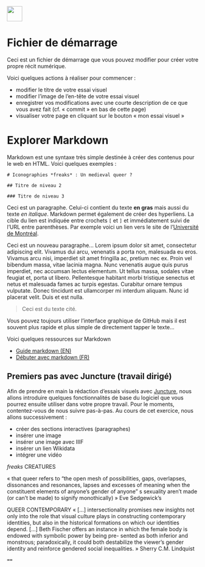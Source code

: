 <a href="https://juncture-digital.org"><img src="https://raw.githubusercontent.com/digitalArtHistory/recits-numeriques/main/images/btn_juncture.svg" style="height:40px"></a>

<param ve-config 
       title="depart" 
       banner="https://raw.githubusercontent.com/digitalArtHistory/recits-numeriques/main/19/Capture%20d%E2%80%99e%CC%81cran%2C%20le%202022-03-17%20a%CC%80%2015.26.08.png" 
       layout="vertical">

# Fichier de démarrage

Ceci est un fichier de démarrage que vous pouvez modifier pour créer votre propre récit numérique.

Voici quelques actions à réaliser pour commencer :
- modifier le titre de votre essai visuel
- modifier l’image de l’en-tête de votre essai visuel
- enregistrer vos modifications avec une courte description de ce que vous avez fait (cf. « commit » en bas de cette page)
- visualiser votre page en cliquant sur le bouton « mon essai visuel »

# Explorer Markdown

Markdown est une syntaxe très simple destinée à créer des contenus pour le web en HTML. Voici quelques exemples :

```
# Iconographies *freaks* : Un medieval queer ? 

## Titre de niveau 2

### Titre de niveau 3
```

Ceci est un paragraphe. Celui-ci contient du texte **en gras** mais aussi du texte *en italique*. Markdown permet également de créer des hyperliens. La cible du lien est indiquée entre crochets `[` et `]` et immédiatement suivi de l’URL entre parenthèses. Par exemple voici un lien vers le site de l’[Université de Montréal](http://www.umontreal.ca).

Ceci est un nouveau paragraphe...  Lorem ipsum dolor sit amet, consectetur adipiscing elit. Vivamus dui arcu, venenatis a porta non, malesuada eu eros. Vivamus arcu nisi, imperdiet sit amet fringilla ac, pretium nec ex. Proin vel bibendum massa, vitae lacinia magna. Nunc venenatis augue quis purus imperdiet, nec accumsan lectus elementum. Ut tellus massa, sodales vitae feugiat et, porta ut libero. Pellentesque habitant morbi tristique senectus et netus et malesuada fames ac turpis egestas. Curabitur ornare tempus vulputate. Donec tincidunt est ullamcorper mi interdum aliquam. Nunc id placerat velit. Duis et est nulla. 

> Ceci est du texte cité.

Vous pouvez toujours utiliser l’interface graphique de GitHub mais il est souvent plus rapide et plus simple de directement tapper le texte...

Voici quelques ressources sur Markdown
- [Guide markdown (EN)](https://docs.github.com/en/get-started/writing-on-github/getting-started-with-writing-and-formatting-on-github/basic-writing-and-formatting-syntax)
- [Débuter avec markdown (FR)](https://programminghistorian.org/fr/lecons/debuter-avec-markdown)

## Premiers pas avec Juncture (travail dirigé)
  
Afin de prendre en main la rédaction d’essais visuels avec [Juncture](https://juncture-digital.org/), nous allons introduire quelques fonctionnalités de base du logiciel que vous pourrez ensuite utiliser dans votre propre travail. Pour le moments, contentez-vous de nous suivre pas-à-pas. Au cours de cet exercice, nous allons successivement :
- créer des sections interactives (paragraphes)
- insérer une image
- insérer une image avec IIIF
- insérer un lien Wikidata
- intégrer une vidéo

*freaks* CREATURES
<param ve-graphic 
  url="https://www.hmb.ch/fileadmin/a/hmb/import/collection/220605_1882-80-a_shmpop_C4180.jpg" 
  title="freaks">
  
« that queer refers to “the open mesh of possibilities, gaps, overlapses,
dissonances and resonances, lapses and excesses of meaning when the constituent elements of anyone’s
gender of anyone” s sexuality aren’t made (or can’t be made) to signify monothically) »
Eve Sedgewick’s

  
  QUEER CONTEMPORARY
« […] intersectionality promises new insights not only into the role that visual culture plays in
constructing contemporary identities, but also in the historical formations on which our identities depend.
[…] Beth Fischer offers an instance in which the female body is endowed with symbolic power by being
pre- sented as both inferior and monstrous; paradoxically, it could both destabilize the viewer’s gender
identity and reinforce gendered social inequalities. »
 Sherry C.M. Lindquist
 
<param ve-graphic 
  url="https://d3vjn2zm46gms2.cloudfront.net/blogs/2016/10/27003939/NCOD17.jpg" 
  title= "contemporary">
  
<param ve-image 
    manifest="https://d3vjn2zm46gms2.cloudfront.net/blogs/2016/10/27003939/NCOD17manifest.json"/>
    
    
    ==



